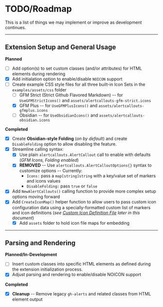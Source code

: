 # TODO/Roadmap

<!-- markdownlint-disable MD036 MD051 -->

This is a list of things we may implement or improve as development continues.

-----

## Extension Setup and General Usage

**Planned**

- [ ] Add option(s) to set custom classes (and/or attributes) for HTML elements during rendering
- [x] Add initialation option to enable/disable `NOICON` support
- [ ] Create example CSS style files for all three built-in Icon Sets in the `examples/assets/css` folder
  - [ ] GFM Strict (Strict Github Flavored Markdown) -- for `UseGFMStrictIcons()` and `assets/alertcallouts-gfm-strict.icons`
  - [x] GFM Plus -- for `UseGFMPlusIcons()` and `assets/alertcallouts-gfmplus.icons`
  - [ ] Obsidian -- for `UseObsidianIcons()` and `assets/alertcallouts-obsidian.icons`

**Completed**

- [x] Create **Obsidian-style Folding** (*on by default*) and create `DisableFolding` option to
      allow disabling the feature.
- [x] Streamline calling syntax:
  - [x] Use plain `alertcallouts.AlertCallout` call to enable with defaults (*GFM Icons, Folding
        enabled*)
  - [x] **REMOVED** -- Use `alertcallouts.AlertCalloutOptions{}` syntax to customize options -- Currently:
    - `Icons:` pass a `map[string]string` with a key/value set of markers and icons values
    - `DisableFolding:` pass `true` or `false`
- [x] Add `NewAlertCallouts()` calling function to provide more complex setup options moving
      forward
- [x] Add `CreateIconMap()` helper function to allow users to pass custom icon configuration data
      using a specially-formatted custom list of markers and icon definitions (*see [Custom Icon Definition File](#custom-icon-definition-file) later in this document*)
  - [x] Add `assets` folder to hold icon file maps for embedding

-----

## Parsing and Rendering

**Planned/In-Development**

- [ ] Insert custom classes into specific HTML elements as defined during the extension initialization process.
- [x] Adjust parsing and rendering to enable/disable NOICON support

**Completed**

- [x] **Cleanup** -- Remove legacy `gh-alerts` and related classes from HTML element output
